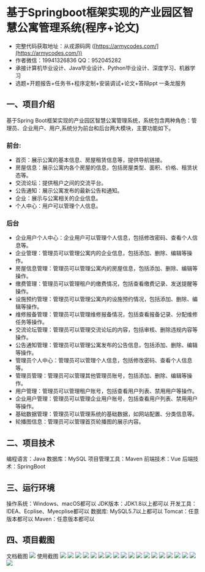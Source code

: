 基于Springboot框架实现的产业园区智慧公寓管理系统(程序+论文)
=
- 完整代码获取地址：从戎源码网 ([https://armycodes.com/](https://armycodes.com/))
- 作者微信：19941326836  QQ：952045282 
- 承接计算机毕业设计、Java毕业设计、Python毕业设计、深度学习、机器学习
- 选题+开题报告+任务书+程序定制+安装调试+论文+答辩ppt 一条龙服务

一、项目介绍
---
基于Spring Boot框架实现的产业园区智慧公寓管理系统，系统包含两种角色：管理员、企业用户、用户,系统分为前台和后台两大模块，主要功能如下。
### 前台:
- 首页：展示公寓的基本信息、房屋租赁信息等，提供导航链接。
- 房屋信息：展示公寓内各个房屋的信息，包括房屋类型、面积、价格、租赁状态等。
- 交流论坛：提供租户之间的交流平台。
- 公告通知：展示公寓发布的最新公告和通知。
- 企业：展示与公寓相关的企业信息。
- 个人中心：用户可以管理个人信息。

### 后台
- 企业用户个人中心：企业用户可以管理个人信息，包括修改密码、查看个人信息等。
- 企业管理：管理员可以管理公寓内的企业信息，包括添加、删除、编辑等操作。
- 房屋信息管理：管理员可以管理公寓内的房屋信息，包括添加、删除、编辑等操作。
- 缴费管理：管理员可以管理租户的缴费情况，包括查看缴费记录、发送提醒等操作。
- 设施预约管理：管理员可以管理公寓内的设施预约情况，包括添加、删除、编辑等操作。
- 维修报备管理：管理员可以管理维修报备情况，包括查看报备记录、分配维修任务等操作。
- 交流论坛管理：管理员可以管理交流论坛的内容，包括审核、删除违规内容等操作。
- 公告通知管理：管理员可以管理公寓发布的公告信息，包括添加、删除、编辑等操作。
- 管理员个人中心：管理员可以管理个人信息，包括修改密码、查看个人信息等。
- 管理员管理：管理员可以管理其他管理员账号，包括添加、删除、编辑等操作。
- 用户管理：管理员可以管理租户账号，包括查看用户列表、禁用用户等操作。
- 企业用户管理：管理员可以管理企业用户账号，包括查看用户列表、禁用用户等操作。
- 基础数据管理：管理员可以管理系统的基础数据，如网站配置、分类信息等。
- 轮播图信息：管理员可以管理首页轮播图的展示内容。

二、项目技术
---
编程语言：Java
数据库：MySQL
项目管理工具：Maven
前端技术：Vue
后端技术：SpringBoot

三、运行环境
---
操作系统：Windows、macOS都可以
JDK版本：JDK1.8以上都可以
开发工具：IDEA、Ecplise、Myecplise都可以
数据库: MySQL5.7以上都可以
Tomcat：任意版本都可以
Maven：任意版本都可以

四、项目截图
---
文档截图
![](limage/1.png)
使用截图
![](image/1.png)
![](image/2.png)
![](image/3.png)
![](image/4.png)
![](image/5.png)
![](image/6.png)
![](image/7.png)
![](image/8.png)
![](image/9.png)
![](image/10.png)
![](image/11.png)
![](image/12.png)
![](image/13.png)
![](image/14.png)
![](image/15.png)
![](image/16.png)
![](image/17.png)
![](image/18.png)
![](image/19.png)
